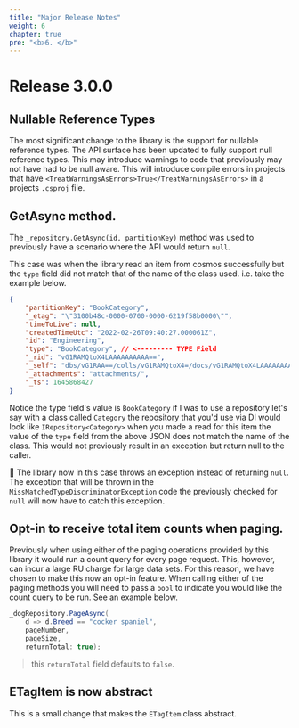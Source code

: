 ```yaml
---
title: "Major Release Notes"
weight: 6
chapter: true
pre: "<b>6. </b>"
---
```


# Release 3.0.0

## Nullable Reference Types

The most significant change to the library is the support for nullable reference types. The API surface has been updated to fully support null reference types. This may introduce warnings to code that previously may not have had to be null aware. This will introduce compile errors in projects that have `<TreatWarningsAsErrors>True</TreatWarningsAsErrors>` in a projects `.csproj` file.

## GetAsync method. 

The `_repository.GetAsync(id, partitionKey)` method was used to previously have a scenario where the API would return `null`.

This case was when the library read an item from cosmos successfully but the `type` field did not match that of the name of the class used. i.e. take the example below.

```json
{
    "partitionKey": "BookCategory",
    "_etag": "\"3100b48c-0000-0700-0000-6219f58b0000\"",
    "timeToLive": null,
    "createdTimeUtc": "2022-02-26T09:40:27.000061Z",
    "id": "Engineering",
    "type": "BookCategory", // <--------- TYPE Field
    "_rid": "vG1RAMQtoX4LAAAAAAAAAA==",
    "_self": "dbs/vG1RAA==/colls/vG1RAMQtoX4=/docs/vG1RAMQtoX4LAAAAAAAAAA==/",
    "_attachments": "attachments/",
    "_ts": 1645868427
}
```

Notice the type field's value is `BookCategory` if I was to use a repository let's say with a class called `Category` the repository that you'd use via DI would look like `IRepository<Category>` when you made a read for this item the value of the `type` field from the above JSON does not match the name of the class. This would not previously result in an exception but return null to the caller.

📣  The library now in this case throws an exception instead of returning `null`. The exception that will be thrown in the `MissMatchedTypeDiscriminatorException` code the previously checked for `null` will now have to catch this exception. 

## Opt-in to receive total item counts when paging.

Previously when using either of the paging operations provided by this library it would run a count query for every page request. This, however, can incur a large RU charge for large data sets. For this reason, we have chosen to make this now an opt-in feature. When calling either of the paging methods you will need to pass a `bool` to indicate you would like the count query to be run. See an example below.

```csharp
_dogRepository.PageAsync(
    d => d.Breed == "cocker spaniel", 
    pageNumber, 
    pageSize,
    returnTotal: true);
```

> this `returnTotal` field defaults to `false`.

## ETagItem is now abstract

This is a small change that makes the `ETagItem` class abstract.
